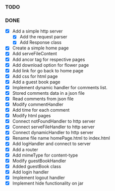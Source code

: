 ### TODO


### DONE

  - [x] Add a simple http server
    - [x] Add the request parser
    - [x] Add Response class
  - [x] Create a simple home page
  - [x] Add serveFileContent
  - [x] Add ancor tag for respective pages
  - [x] Add download option for flower page
  - [x] Add link for go back to home page
  - [x] Add css for html page
  - [x] Add a guest book page
  - [x] Implement dynamic handler for comments list.
  - [x] Stored comments data in a json file
  - [x] Read comments from json file
  - [x] Modify commentHandler
  - [x] Add time for each comment
  - [x] Modify html pages
  - [x] Connect notFoundHandler to http server
  - [x] Connect serveFileHandler to http server
  - [x] Connect dynamicHandler to http server
  - [x] Rename file name homePage.html to index.html
  - [x] Add logHandler and connect to server
  - [x] Add a router
  - [x] Add mimeType for content-type
  - [x] Modify guestBookHandler
  - [x] Added guestBook class
  - [x] Add login handler
  - [x] Implement logout handler
  - [x] Implement hide functionality on jar
